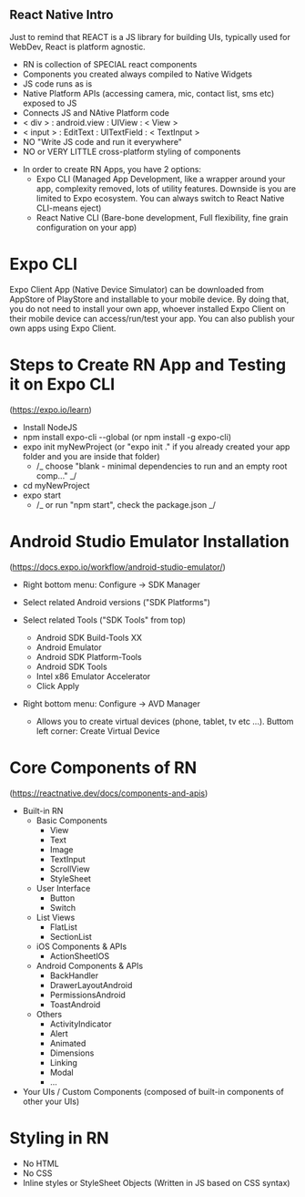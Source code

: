 ## React Native Intro

Just to remind that REACT is a JS library for building UIs, typically used for WebDev, React is platform agnostic.

- RN is collection of SPECIAL react components
- Components you created always compiled to Native Widgets
- JS code runs as is
- Native Platform APIs (accessing camera, mic, contact list, sms etc) exposed to JS
- Connects JS and NAtive Platform code
- < div > : android.view : UIView : < View >
- < input > : EditText : UITextField : < TextInput >
- NO "Write JS code and run it everywhere"
- NO or VERY LITTLE cross-platform styling of components

* In order to create RN Apps, you have 2 options:
  - Expo CLI (Managed App Development, like a wrapper around your app, complexity removed, lots of utility features. Downside is you are limited to Expo ecosystem. You can always switch to React Native CLI-means eject)
  - React Native CLI (Bare-bone development, Full flexibility, fine grain configuration on your app)

# Expo CLI

Expo Client App (Native Device Simulator) can be downloaded from AppStore of PlayStore and installable to your mobile device. By doing that, you do not need to install your own app, whoever installed Expo Client on their mobile device can access/run/test your app. You can also publish your own apps using Expo Client.

# Steps to Create RN App and Testing it on Expo CLI

(https://expo.io/learn)

- Install NodeJS
- npm install expo-cli --global (or npm install -g expo-cli)
- expo init myNewProject (or "expo init ." if you already created your app folder and you are inside that folder)
  - /_ choose "blank - minimal dependencies to run and an empty root comp..." _/
- cd myNewProject
- expo start
  - /_ or run "npm start", check the package.json _/

# Android Studio Emulator Installation

(https://docs.expo.io/workflow/android-studio-emulator/)

- Right bottom menu: Configure -> SDK Manager
- Select related Android versions ("SDK Platforms")
- Select related Tools ("SDK Tools" from top)
  - Android SDK Build-Tools XX
  - Android Emulator
  - Android SDK Platform-Tools
  - Android SDK Tools
  - Intel x86 Emulator Accelerator
  - Click Apply
- Right bottom menu: Configure -> AVD Manager

  - Allows you to create virtual devices (phone, tablet, tv etc ...). Buttom left corner: Create Virtual Device

# Core Components of RN

(https://reactnative.dev/docs/components-and-apis)

- Built-in RN
  - Basic Components
    - View
    - Text
    - Image
    - TextInput
    - ScrollView
    - StyleSheet
  - User Interface
    - Button
    - Switch
  - List Views
    - FlatList
    - SectionList
  - iOS Components & APIs
    - ActionSheetIOS
  - Android Components & APIs
    - BackHandler
    - DrawerLayoutAndroid
    - PermissionsAndroid
    - ToastAndroid
  - Others
    - ActivityIndicator
    - Alert
    - Animated
    - Dimensions
    - Linking
    - Modal
    - ...
- Your UIs / Custom Components (composed of built-in components of other your UIs)

# Styling in RN

- No HTML
- No CSS
- Inline styles or StyleSheet Objects (Written in JS based on CSS syntax)
